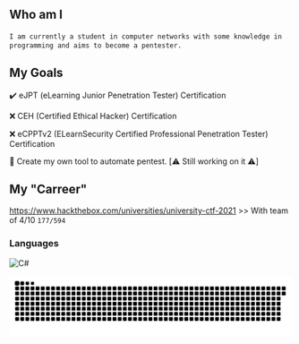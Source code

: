 ## Who am I

```
I am currently a student in computer networks with some knowledge in programming and aims to become a pentester.
```

## My Goals
:heavy_check_mark: eJPT (eLearning Junior Penetration Tester) Certification

:x: CEH (Certified Ethical Hacker) Certification

:x: eCPPTv2 (ELearnSecurity Certified Professional Penetration Tester) Certification

:construction: Create my own tool to automate pentest. [:warning: Still working on it :warning:]


## My "Carreer"
https://www.hackthebox.com/universities/university-ctf-2021 >> With team of 4/10 ```177/594```

### Languages
![C#](https://img.shields.io/badge/C%23-239120?style=plastic&logo=c-sharp&logoColor=white?logoWidth=70)

![snake gif](https://raw.githubusercontent.com/ptitpoussey/ptitpoussey/7720f654f77376001de78470a0a1a770f9f36712/github-contribution-grid-snake.svg)
